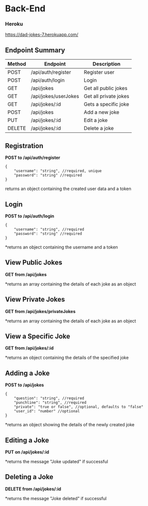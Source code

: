 # Back-End

### Heroku

https://dad-jokes-7.herokuapp.com/

## Endpoint Summary

| Method | Endpoint             | Description           |
| ------ | -------------------- | --------------------- |
| POST   | /api/auth/register   | Register user         |
| POST   | /api/auth/login      | Login                 |
| GET    | /api/jokes           | Get all public jokes  |
| GET    | /api/jokes/userJokes | Get all private jokes |
| GET    | /api/jokes/:id       | Gets a specific joke  |
| POST   | /api/jokes           | Add a new joke        |
| PUT    | /api/jokes/:id       | Edit a joke           |
| DELETE | /api/jokes/:id       | Delete a joke         |

## Registration

**POST to /api/auth/register**

```
{
    "username": "string", //required, unique
    "password": "string" //required
}
```

returns an object containing the created user data and a token

## Login

**POST to /api/auth/login**

```
{
    "username": "string", //required
    "password": "string" //required
}
```

\*returns an object containing the username and a token

## View Public Jokes

**GET from /api/jokes**

\*returns an array containing the details of each joke as an object

## View Private Jokes

**GET from /api/jokes/privateJokes**

\*returns an array containing the details of each joke as an object

## View a Specific Joke

**GET from /api/jokes/:id**

\*returns an object containing the details of the specified joke

## Adding a Joke

**POST to /api/jokes**

```
{
    "question": "string", //required
    "punchline": "string", //required
    "private": "true or false", //optional, defaults to "false"
    "user_id": "number" //optional
}
```

\*returns an object showing the details of the newly created joke

## Editing a Joke

**PUT on /api/jokes/:id**

\*returns the message "Joke updated" if successful

## Deleting a Joke

**DELETE from /api/jokes/:id**

\*returns the message "Joke deleted" if successful
